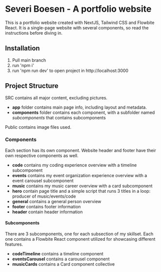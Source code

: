 # Severi Boesen - A portfolio website

This is a portfolio website created with NextJS, Tailwind CSS and Flowbite React.
It is a single-page website with several components, so read the instructions before diving in.

## Installation
1. Pull main branch
2. run 'npm i'
3. run 'npm run dev' to open project in http://localhost:3000

## Project Structure
SRC contains all major content, excluding pictures.
- **app** folder contains main page info, including layout and metadata.
- **components** folder contains each component, with a subfolder named *subcomponents* that contains subcomponents

Public contains image files used.

### Components
 Each section has its own component. Website header and footer have their own respective components as well.
 - **code** contains my coding experience overview with a timeline subcomponent
 - **events** contains my event organization experience overview with a event carousel subcomponent
 - **music** contains my music career overview with a card subcomponent
 - **hero** contain page title and a simple script that runs 3 titles in a loop: producer of music/events/code
 - **general** contains a general person overview
 - **footer** contains footer information
 - **header** contain header information

 #### Subcomponents
 There are 3 subcomponents, one for each subsection of my skillset. Each one contains a Flowbite React component utilized for showcasing different features.
 - **codeTimeline**  contains a timeline component
 - **eventsCarousel** contains a carousel component
 - **musicCards** contains a Card component collective
